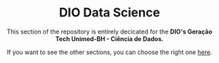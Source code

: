 <h1 align="center"> DIO Data Science </h1>

<p align="center"> This section of the repository is entirely decicated for the <strong> DIO's Geração Tech Unimed-BH - Ciência de Dados.</strong></p>

<p align="center"> If you want to see the other sections, you can choose the right one <a href="https://github.com/AkkoS2/Studies">here</a>. </p>
